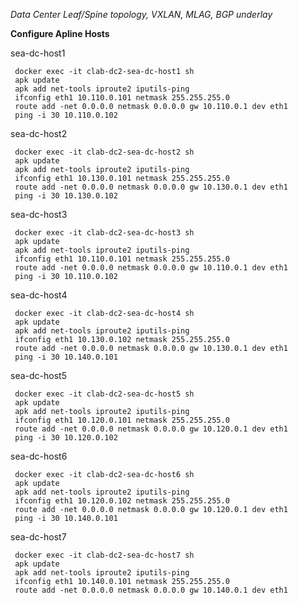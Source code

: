 _Data Center Leaf/Spine topology, VXLAN, MLAG, BGP underlay_

**Configure Apline Hosts**

  sea-dc-host1
  
     docker exec -it clab-dc2-sea-dc-host1 sh
     apk update
     apk add net-tools iproute2 iputils-ping
     ifconfig eth1 10.110.0.101 netmask 255.255.255.0
     route add -net 0.0.0.0 netmask 0.0.0.0 gw 10.110.0.1 dev eth1
     ping -i 30 10.110.0.102
     
  sea-dc-host2
  
     docker exec -it clab-dc2-sea-dc-host2 sh
     apk update
     apk add net-tools iproute2 iputils-ping
     ifconfig eth1 10.130.0.101 netmask 255.255.255.0
     route add -net 0.0.0.0 netmask 0.0.0.0 gw 10.130.0.1 dev eth1
     ping -i 30 10.130.0.102

  sea-dc-host3
  
     docker exec -it clab-dc2-sea-dc-host3 sh
     apk update
     apk add net-tools iproute2 iputils-ping
     ifconfig eth1 10.110.0.101 netmask 255.255.255.0
     route add -net 0.0.0.0 netmask 0.0.0.0 gw 10.110.0.1 dev eth1
     ping -i 30 10.110.0.102

  sea-dc-host4
  
     docker exec -it clab-dc2-sea-dc-host4 sh
     apk update
     apk add net-tools iproute2 iputils-ping
     ifconfig eth1 10.130.0.102 netmask 255.255.255.0
     route add -net 0.0.0.0 netmask 0.0.0.0 gw 10.130.0.1 dev eth1
     ping -i 30 10.140.0.101

  sea-dc-host5
  
     docker exec -it clab-dc2-sea-dc-host5 sh
     apk update
     apk add net-tools iproute2 iputils-ping
     ifconfig eth1 10.120.0.101 netmask 255.255.255.0
     route add -net 0.0.0.0 netmask 0.0.0.0 gw 10.120.0.1 dev eth1
     ping -i 30 10.120.0.102

  sea-dc-host6
  
     docker exec -it clab-dc2-sea-dc-host6 sh
     apk update
     apk add net-tools iproute2 iputils-ping
     ifconfig eth1 10.120.0.102 netmask 255.255.255.0
     route add -net 0.0.0.0 netmask 0.0.0.0 gw 10.120.0.1 dev eth1
     ping -i 30 10.140.0.101

  sea-dc-host7
  
     docker exec -it clab-dc2-sea-dc-host7 sh
     apk update
     apk add net-tools iproute2 iputils-ping
     ifconfig eth1 10.140.0.101 netmask 255.255.255.0
     route add -net 0.0.0.0 netmask 0.0.0.0 gw 10.140.0.1 dev eth1
